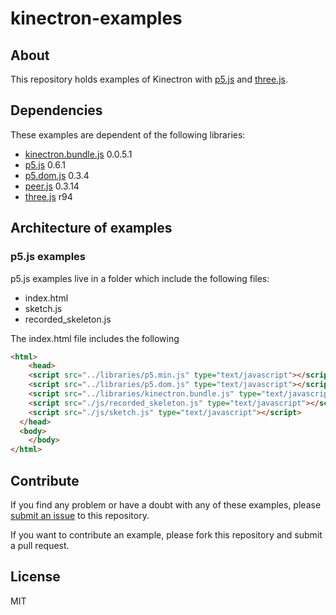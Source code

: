 # kinectron-examples

## About

This repository holds examples of Kinectron with [p5.js](https://p5js.org/) and [three.js](https://threejs.org/).

## Dependencies

These examples are dependent of the following libraries:

* [kinectron.bundle.js](https://github.com/kinectron/kinectron) 0.0.5.1
* [p5.js](https://github.com/processing/p5.js) 0.6.1
* [p5.dom.js](https://github.com/processing/p5.js) 0.3.4
* [peer.js](https://github.com/peers/peerjs) 0.3.14
* [three.js](https://github.com/mrdoob/three.js/) r94

## Architecture of examples

### p5.js examples

p5.js examples live in a folder which include the following files:

* index.html
* sketch.js
* recorded_skeleton.js

The index.html file includes the following

```html
<html>
	<head>
    <script src="../libraries/p5.min.js" type="text/javascript"></script>
    <script src="../libraries/p5.dom.js" type="text/javascript"></script>
    <script src="../libraries/kinectron.bundle.js" type="text/javascript"></script>
    <script src="./js/recorded_skeleton.js" type="text/javascript"></script>
    <script src="./js/sketch.js" type="text/javascript"></script>
  </head>
  <body>
	</body>
</html>
```



## Contribute

If you find any problem or have a doubt with any of these examples, please [submit an issue](https://github.com/kinectron/kinectron-examples/issues/new) to this repository.

If you want to contribute an example, please fork this repository and submit a pull request.

## License

MIT
